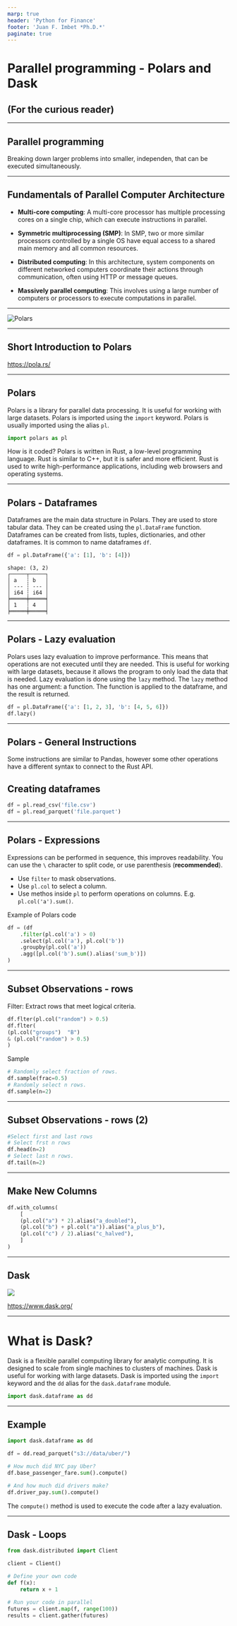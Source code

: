 ```yaml
---
marp: true
header: 'Python for Finance'
footer: 'Juan F. Imbet *Ph.D.*'
paginate: true
---
```



# Parallel programming - Polars and Dask

## (For the curious reader)

---

## Parallel programming

Breaking down larger problems into smaller, independen, that can be executed simultaneously.

---

## Fundamentals of Parallel Computer Architecture

* **Multi-core computing**: A multi-core processor has multiple processing cores on a single chip, which can execute instructions in parallel.

* **Symmetric multiprocessing (SMP)**: In SMP, two or more similar processors controlled by a single OS have equal access to a shared main memory and all common resources.

* **Distributed computing**: In this architecture, system components on different networked computers coordinate their actions through communication, often using HTTP or message queues.

* **Massively parallel computing**: This involves using a large number of computers or processors to execute computations in parallel.

---

![Polars](https://devio2022-media.developers.io/wp-content/uploads/2023/02/eyecatch-polars-1-960x504.png)

---

## Short Introduction to Polars

https://pola.rs/

---

## Polars

Polars is a library for parallel data processing. It is useful for working with large datasets. Polars is imported using the `import` keyword. Polars is usually imported using the alias `pl`.

```python
import polars as pl
```

How is it coded? Polars is written in Rust, a low-level programming language. Rust is similar to C++, but it is safer and more efficient. Rust is used to write high-performance applications, including web browsers and operating systems.

---

## Polars - Dataframes

Dataframes are the main data structure in Polars. They are used to store tabular data. They can be created using the `pl.DataFrame` function. Dataframes can be created from lists, tuples, dictionaries, and other dataframes. It is common to name dataframes `df`.

```python
df = pl.DataFrame({'a': [1], 'b': [4]})
```

```output
shape: (3, 2)
┌─────┬─────┐
│ a   ┆ b   │
│ --- ┆ --- │
│ i64 ┆ i64 │
╞═════╪═════╡
│ 1   ┆ 4   │
╞═════╪═════╡
```

---

## Polars - Lazy evaluation

Polars uses lazy evaluation to improve performance. This means that operations are not executed until they are needed. This is useful for working with large datasets, because it allows the program to only load the data that is needed. Lazy evaluation is done using the `lazy` method. The `lazy` method has one argument: a function. The function is applied to the dataframe, and the result is returned.

```python
df = pl.DataFrame({'a': [1, 2, 3], 'b': [4, 5, 6]})
df.lazy()
```

---

## Polars - General Instructions

Some instructions are similar to Pandas, however some other operations have a different syntax to connect to the Rust API.

## Creating dataframes

```python  
df = pl.read_csv('file.csv')
df = pl.read_parquet('file.parquet')
```

---

## Polars - Expressions

Expressions can be performed in sequence, this improves readability. You can use the `\` character to split code, or use parenthesis (**recommended**).

* Use `filter` to mask observations.
* Use `pl.col` to select a column.
* Use methos inside `pl` to perform operations on columns. E.g. `pl.col('a').sum()`.

Example of Polars code

```python
df = (df 
    .filter(pl.col('a') > 0)
    .select(pl.col('a'), pl.col('b'))
    .groupby(pl.col('a'))
    .agg([pl.col('b').sum().alias('sum_b')])
)
```

---

## Subset Observations - rows

Filter: Extract rows that meet logical criteria.

```python
df.flter(pl.col("random") > 0.5)
df.flter(
(pl.col("groups")  "B")
& (pl.col("random") > 0.5) 
)
```

Sample

```python
# Randomly select fraction of rows.
df.sample(frac=0.5)
# Randomly select n rows.
df.sample(n=2)
```

---

## Subset Observations - rows (2)

```python
#Select first and last rows
# Select frst n rows
df.head(n=2)
# Select last n rows.
df.tail(n=2)
```

---

## Make New Columns

```python
df.with_columns(
    [
    (pl.col("a") * 2).alias("a_doubled"),
    (pl.col("b") + pl.col("a")).alias("a_plus_b"),
    (pl.col("c") / 2).alias("c_halved"),
    ]
)
```

---
## Dask
![](https://upload.wikimedia.org/wikipedia/commons/thumb/1/12/Dask_Logo.svg/220px-Dask_Logo.svg.png)

https://www.dask.org/

---

# What is Dask?

Dask is a flexible parallel computing library for analytic computing. It is designed to scale from single machines to clusters of machines. Dask is useful for working with large datasets. Dask is imported using the `import` keyword and the `dd` alias for the `dask.dataframe` module.

```python
import dask.dataframe as dd
```

---
## Example

```python
import dask.dataframe as dd

df = dd.read_parquet("s3://data/uber/")

# How much did NYC pay Uber?
df.base_passenger_fare.sum().compute()

# And how much did drivers make?
df.driver_pay.sum().compute()
```

The `compute()` method is used to execute the code after a lazy evaluation.

---
## Dask - Loops

```python 
from dask.distributed import Client

client = Client()

# Define your own code
def f(x):
    return x + 1

# Run your code in parallel
futures = client.map(f, range(100))
results = client.gather(futures)
```



